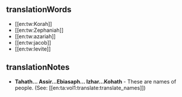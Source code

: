 ## translationWords

* [[en:tw:Korah]]
* [[en:tw:Zephaniah]]
* [[en:tw:azariah]]
* [[en:tw:jacob]]
* [[en:tw:levite]]

## translationNotes

* **Tahath... Assir...Ebiasaph... Izhar...Kohath** - These are names of people. (See: [[en:ta:vol1:translate:translate_names]])
